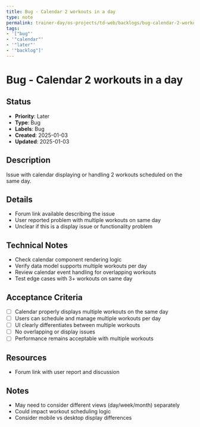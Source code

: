 ```yaml
---
title: Bug - Calendar 2 workouts in a day
type: note
permalink: trainer-day/os-projects/td-web/backlogs/bug-calendar-2-workouts-in-a-day
tags:
- '["bug"'
- '"calendar"'
- '"later"'
- '"backlog"]'
---
```


# Bug - Calendar 2 workouts in a day

## Status
- **Priority**: Later
- **Type**: Bug
- **Labels**: Bug
- **Created**: 2025-01-03
- **Updated**: 2025-01-03

## Description
Issue with calendar displaying or handling 2 workouts scheduled on the same day.

## Details
- Forum link available describing the issue
- User reported problem with multiple workouts on same day
- Unclear if this is a display issue or functionality problem

## Technical Notes
- Check calendar component rendering logic
- Verify data model supports multiple workouts per day
- Review calendar event handling for overlapping workouts
- Test edge cases with 3+ workouts on same day

## Acceptance Criteria
- [ ] Calendar properly displays multiple workouts on the same day
- [ ] Users can schedule and manage multiple workouts per day
- [ ] UI clearly differentiates between multiple workouts
- [ ] No overlapping or display issues
- [ ] Performance remains acceptable with multiple workouts

## Resources
- Forum link with user report and discussion

## Notes
- May need to consider different views (day/week/month) separately
- Could impact workout scheduling logic
- Consider mobile vs desktop display differences